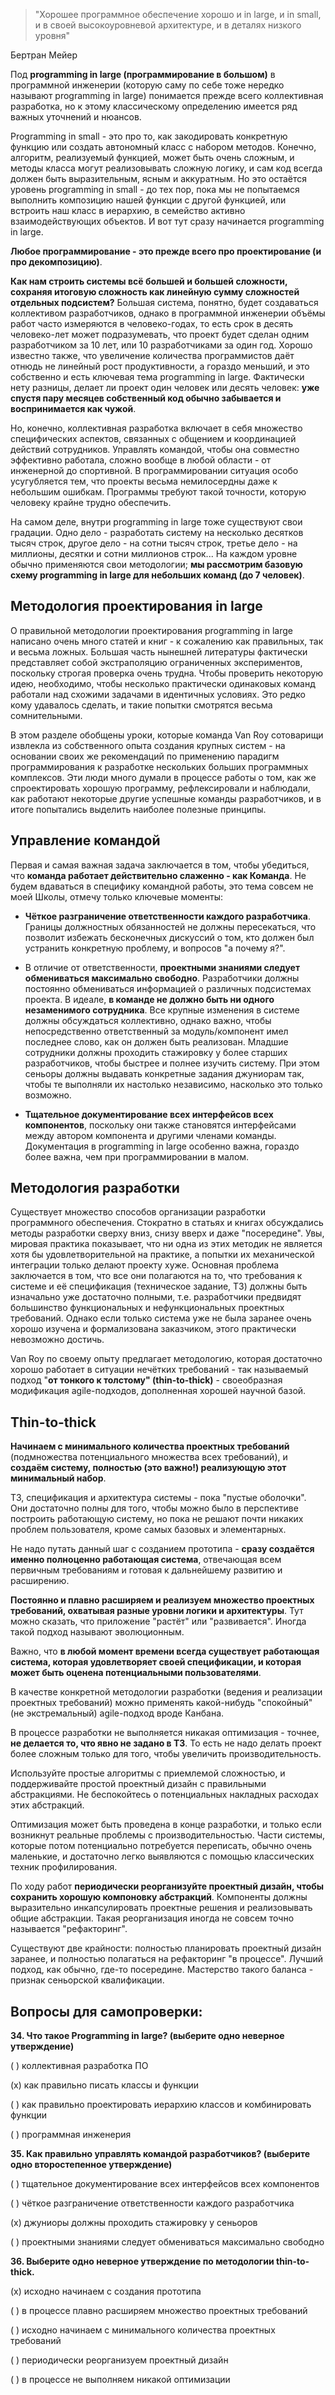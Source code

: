 > "Хорошее программное обеспечение хорошо и in large, и in small, и в своей высокоуровневой архитектуре, и в деталях низкого уровня"

Бертран Мейер

Под **programming in large (программирование в большом)** в программной инженерии (которую саму по себе тоже нередко называют programming in large) понимается прежде всего коллективная разработка, но к этому классическому определению имеется ряд важных уточнений и нюансов.

Programming in small - это про то, как закодировать конкретную функцию или создать автономный класс с набором методов. Конечно, алгоритм, реализуемый функцией, может быть очень сложным, и методы класса могут реализовывать сложную логику, и сам код всегда должен быть выразительным, ясным и аккуратным. Но это остаётся уровень programming in small - до тех пор, пока мы не попытаемся выполнить композицию нашей функции с другой функцией, или встроить наш класс в иерархию, в семейство активно взаимодействующих объектов. И вот тут сразу начинается programming in large.

**Любое программирование - это прежде всего про проектирование (и про декомпозицию)**.

**Как нам строить системы всё большей и большей сложности, сохраняя итоговую сложность как линейную сумму сложностей отдельных подсистем?** Большая система, понятно, будет создаваться коллективом разработчиков, однако в программной инженерии объёмы работ часто измеряются в человеко-годах, то есть срок в десять человеко-лет может подразумевать, что проект будет сделан одним разработчиком за 10 лет, или 10 разработчиками за один год. Хорошо известно также, что увеличение количества программистов даёт отнюдь не линейный рост продуктивности, а гораздо меньший, и это собственно и есть ключевая тема programming in large. Фактически нету разницы, делает ли проект один человек или десять человек: **уже спустя пару месяцев собственный код обычно забывается и воспринимается как чужой**.

Но, конечно, коллективная разработка включает в себя множество специфических аспектов, связанных с общением и координацией действий сотрудников. Управлять командой, чтобы она совместно эффективно работала, сложно вообще в любой области - от инженерной до спортивной. В программировании ситуация особо усугубляется тем, что проекты весьма немилосердны даже к небольшим ошибкам. Программы требуют такой точности, которую человеку крайне трудно обеспечить.

На самом деле, внутри programming in large тоже существуют свои градации. Одно дело - разработать систему на несколько десятков тысяч строк, другое дело - на сотни тысяч строк, третье дело - на миллионы, десятки и сотни миллионов строк... На каждом уровне обычно применяются свои методологии; **мы рассмотрим базовую схему programming in large для небольших команд (до 7 человек)**.


## Методология проектирования in large

О правильной методологии проектирования programming in large написано очень много статей и книг - к сожалению как правильных, так и весьма ложных. Большая часть нынешней литературы фактически представляет собой экстраполяцию ограниченных экспериментов, поскольку строгая проверка очень трудна. Чтобы проверить некоторую идею, необходимо, чтобы несколько практически одинаковых команд работали над схожими задачами в идентичных условиях. Это редко кому удавалось сделать, и такие попытки смотрятся весьма сомнительными.

В этом разделе обобщены уроки, которые команда Van Roy сотоварищи извлекла из собственного опыта создания крупных систем - на основании своих же рекомендаций по применению парадигм программирования к разработке нескольких больших программных комплексов. Эти люди много думали в процессе работы о том, как же спроектировать хорошую программу, рефлексировали и наблюдали, как работают некоторые другие успешные команды разработчиков, и в итоге попытались выделить наиболее полезные принципы.

## Управление командой

Первая и самая важная задача заключается в том, чтобы убедиться, что **команда работает действительно слаженно - как Команда**. Не будем вдаваться в специфику командной работы, это тема совсем не моей Школы, отмечу только ключевые моменты:

- **Чёткое разграничение ответственности каждого разработчика**. Границы должностных обязанностей не должны пересекаться, что позволит избежать бесконечных дискуссий о том, кто должен был устранить конкретную проблему, и вопросов "а почему я?".

- В отличие от ответственности, **проектными знаниями следует обмениваться максимально свободно**. Разработчики должны постоянно обмениваться информацией о различных подсистемах проекта. В идеале, **в команде не должно быть ни одного незаменимого сотрудника**. Все крупные изменения в системе должны обсуждаться коллективно, однако важно, чтобы непосредственно ответственный за модуль/компонент имел последнее слово, как он должен быть реализован. Младшие сотрудники должны проходить стажировку у более старших разработчиков, чтобы быстрее и полнее изучить систему. При этом сеньоры должны выдавать конкретные задания джуниорам так, чтобы те выполняли их настолько независимо, насколько это только возможно.

- **Тщательное документирование всех интерфейсов всех компонентов**, поскольку они также становятся интерфейсами между автором компонента и другими членами команды. Документация в programming in large особенно важна, гораздо более важна, чем при программировании в малом.


## Методология разработки

Существует множество способов организации разработки программного обеспечения. Стократно в статьях и книгах обсуждались методы разработки сверху вниз, снизу вверх и даже "посередине". Увы, мировая практика показывает, что ни одна из этих методик не является хотя бы удовлетворительной на практике, а попытки их механической интеграции только делают проекту хуже. Основная проблема заключается в том, что все они полагаются на то, что требования к системе и её спецификация (техническое задание, ТЗ) должны быть изначально уже достаточно полными, т.е. разработчики предвидят большинство функциональных и нефункциональных проектных требований. Однако если только система уже не была заранее очень хорошо изучена и формализована заказчиком, этого практически невозможно достичь.

Van Roy по своему опыту предлагает методологию, которая достаточно хорошо работает в ситуации нечётких требований - так называемый подход "**от тонкого к толстому" (thin-to-thick)** - своеобразная модификация agile-подходов, дополненная хорошей научной базой.


## Thin-to-thick

**Начинаем с минимального количества проектных требований** (подмножества потенциального множества всех требований), и **создаём систему, полностью (это важно!) реализующую этот минимальный набор**.

ТЗ, спецификация и архитектура системы - пока "пустые оболочки". Они достаточно полны для того, чтобы можно было в перспективе построить работающую систему, но пока не решают почти никаких проблем пользователя, кроме самых базовых и элементарных.

Не надо путать данный шаг с созданием прототипа - **сразу создаётся именно полноценно работающая система**, отвечающая всем первичным требованиям и готовая к дальнейшему развитию и расширению.

**Постоянно и плавно расширяем и реализуем множество проектных требований, охватывая разные уровни логики и архитектуры**. Тут можно сказать, что приложение "растёт" или "развивается". Иногда такой подход называют эволюционным.

Важно, что **в любой момент времени всегда существует работающая система, которая удовлетворяет своей спецификации, и которая может быть оценена потенциальными пользователями**.

В качестве конкретной методологии разработки (ведения и реализации проектных требований) можно применять какой-нибудь "спокойный" (не экстремальный) agile-подход вроде Канбана.

В процессе разработки не выполняется никакая оптимизация - точнее, **не делается то, что явно не задано в ТЗ**. То есть не надо делать проект более сложным только для того, чтобы увеличить производительность.

Используйте простые алгоритмы с приемлемой сложностью, и поддерживайте простой проектный дизайн с правильными абстракциями. Не беспокойтесь о потенциальных накладных расходах этих абстракций.

Оптимизация может быть проведена в конце разработки, и только если возникнут реальные проблемы с производительностью. Части системы, которые потом потенциально потребуется переписать, обычно очень маленькие, и достаточно легко выявляются с помощью классических техник профилирования.

По ходу работ **периодически реорганизуйте проектный дизайн, чтобы сохранить хорошую компоновку абстракций**. Компоненты должны выразительно инкапсулировать проектные решения и реализовывать общие абстракции. Такая реорганизация иногда не совсем точно называется "рефакторинг".

Существуют две крайности: полностью планировать проектный дизайн заранее, и полностью полагаться на рефакторинг "в процессе". Лучший подход, как обычно, где-то посередине.
Мастерство такого баланса - признак сеньорской квалификации.

## Вопросы для самопроверки:

**34. Что такое Programming in large? (выберите одно неверное утверждение)**

( ) коллективная разработка ПО

(x) как правильно писать классы и функции

( ) как правильно проектировать иерархию классов и комбинировать функции

( ) программная инженерия

**35. Как правильно управлять командой разработчиков? (выберите одно второстепенное утверждение)**

( ) тщательное документирование всех интерфейсов всех компонентов

( ) чёткое разграничение ответственности каждого разработчика

(x) джуниоры должны проходить стажировку у сеньоров

( ) проектными знаниями следует обмениваться максимально свободно

**36. Выберите одно неверное утверждение по методологии thin-to-thick.**

(x) исходно начинаем с создания прототипа

( ) в процессе плавно расширяем множество проектных требований

( ) исходно начинаем с минимального количества проектных требований

( ) периодически реорганизуем проектный дизайн

( ) в процессе не выполняем никакой оптимизации
